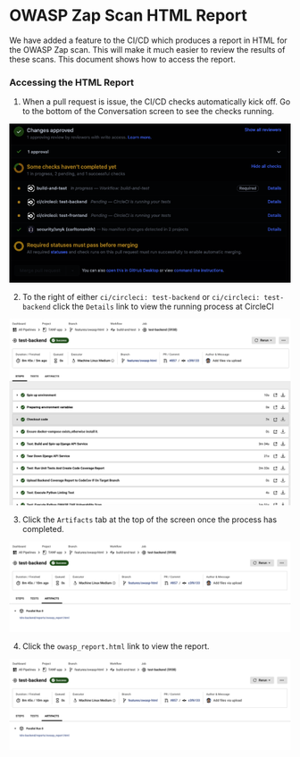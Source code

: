 # OWASP Zap Scan HTML Report

We have added a feature to the CI/CD which produces a report in HTML for the OWASP Zap scan. 
This will make it much easier to review the results of these scans. This document shows how
to access the report.

### Accessing the HTML Report

1. When a pull request is issue, the CI/CD checks automatically kick off. Go to the bottom of the
Conversation screen to see the checks running.

![image](images/ci-cd-checks.png)

2. To the right of either `ci/circleci: test-backend` or `ci/circleci: test-backend` click the `Details` 
link to view the running process at CircleCI

![image](images/circleci.png)

3. Click the `Artifacts` tab at the top of the screen once the process has completed.

![image](images/artifacts.png)

4. Click the `owasp_report.html` link to view the report.

![image](images/artifacts.png)


